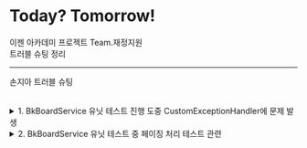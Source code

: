# Today? Tomorrow!
이젠 아카데미 프로젝트 Team.재정지원  
트러블 슈팅 정리

---
손지아 트러블 슈팅

<br>

<details>
<summary>1. BkBoardService 유닛 테스트 진행 도중 CustomExceptionHandler에 문제 발생</summary>
<p>

![img.png](img/img.png)  
게시글 업데이트 메서드에 대해 테스트 코드를 작성하고 있었다.  
성공 케이스에서는 문제가 없었는데, 실패 케이스를 작성하던 중 when 부분의 값이 null로 반환되는 것을 확인할 수 있었다.  
테스트 코드 전문은 아래와 같다.  

![img.png](img/img_1.png)  
![img.png](img/img_2.png)

디버깅을 해보니 서비스단에서 customExceptionHandler 의존성 주입이 되어 있지 않은 것이 확인되었다.  
서비스단에는 이미 @RequiredArgsConstructor 어노테이션이,  
CustomExceptionHandler 클래스에는 @Component 어노테이션이 있는 상태였다.  
실행 클래스에 @ComponentScan(basePackages = "com.ezen.jjjw.exception")를 붙여 다시 의존성을 주입해주었다.  

![img.png](img/img_3.png)  
이후 테스트 코드를 재실행해봤으나...  
여전히 when 부분 responseEntity 값이 null로 뜨는 상황.  
customExceptionHandler에 아예 진입을 못하고 있기도 하고, 생각해보니 그 내부에서 뭔가 비교를 한다던지 검증을 하지 않는 코드였기 때문에 customExceptionHandler를 거치지 않고 바로 ResponseEntity.ok()를 리턴하도록 코드를 수정했다.

![img.png](img/img_4.png)  
그 이후 테스트 결과는?

![img.png](img/img_5.png)  
테스트 통과.  
왜 customExceptionHandler에 진입하지 못했던 건지, 어떻게 하면 진입하도록 할 수 있을지에 대해서는 추후 더 알아봐야겠다.

---

### CustomExceptionHandler 의존성 주입 문제

<strong>문제 상황</strong> :  
CustomExceptionHandler 의존성 주입이 안 되고 있어서 그 안에 있는 메서드에 진입하지를 못한다.

<strong>시도해본 해결법</strong> :  
1. 애플리케이션 클래스에 @ComponentScan 어노테이션 적용해보기
<br /> > 권한이 필요하지 않은 경로(회원가입, 로그인 등) 요청에서 401 Unauthorized 에러 발생. 어노테이션 붙이기 전에는 없던 에러이다.  
<br /> >> 시큐리티 설정한 부분에 권한 관련한 코드(authenticationEntryPointException)에서 걸리는 것으로 추정. 그런데 어노테이션을 붙이자마자 이렇게 되는 이유가 뭐지?

<strong>결론</strong> :  
CustomExceptionHandler에는 아무런 문제가 없었다.  
예외 처리를 하기 바로 윗 부분에 repository에서 게시글 객체를 찾는 부분이 있는데, 존재하지 않는 게시글을 꺼내려고 할 때 에러가 발생하며 애초에 메서드에 진입할 여지가 없던 것이었다.  
지금은 애초에 Optional<BkBoard> 객체로 꺼내온 후, 이후에 isPresent()를 사용해 안에 값이 존재하는지 그 여부를 따지는 것으로 수정했다.  
이미 처음과 같이 작성되어 있는 곳이 많이 있기 때문에 전체적으로 수정에 들어가야겠다.

</p>
</details>
<details>
<summary>2. BkBoardService 유닛 테스트 중 페이징 처리 테스트 관련</summary>
<p>

<strong>문제 상황</strong> :    
테스트를 하며 member 객체에 List<BkBoard>값을 넣어주었음에도 불구하고 bkBoardPage 값이 null로 반환되는 상황

<strong>시도해본 해결법</strong> :  
구글링 결과 Pageable객체를 given에서 따로 설정을 해줘야 한다는 설명을 발견했다.  

![img.png](img/img_6.png)  
설명에 따라 given 영역을 다시 설정했다.  
매개변서로 쓰일 page와, member를 선언했는데 이때 member는 setter를 사용했다.  
그 이유는 List<Board>에는 member필드가 존재하고 이를 채워준 다음에 member에 게시글 리스트 객체를 담아주기 위함이었다.  
이후, Pageable과 Page<BkBoard> 역시 각각 따로 만들어주고 테스트를 진행했다.

<strong>결론</strong> :  
이 해결법이 정답이었다.  
아무래도 서비스단을 살펴본 다음, 기본적으로 준비되어야할 모든 객체를 given에서 작성해줘야 하는 듯하다.

</p>
</details>